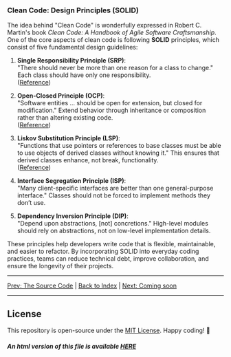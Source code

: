 ### Clean Code: Design Principles (SOLID)

The idea behind "Clean Code" is wonderfully expressed in Robert C. Martin's book *Clean Code: A Handbook of Agile Software Craftsmanship*. One of the core aspects of clean code is following **SOLID** principles, which consist of five fundamental design guidelines:

1. **Single Responsibility Principle (SRP)**:  
   "There should never be more than one reason for a class to change." Each class should have only one responsibility.  
   ([Reference](https://web.archive.org/web/20150202200348/http://www.objectmentor.com/resources/articles/srp.pdf))

2. **Open-Closed Principle (OCP)**:  
   "Software entities ... should be open for extension, but closed for modification." Extend behavior through inheritance or composition rather than altering existing code.  
   ([Reference](https://web.archive.org/web/20150905081105/http://www.objectmentor.com/resources/articles/ocp.pdf))

3. **Liskov Substitution Principle (LSP)**:  
   "Functions that use pointers or references to base classes must be able to use objects of derived classes without knowing it." This ensures that derived classes enhance, not break, functionality.  
   ([Reference](https://web.archive.org/web/20150905081110/http://www.objectmentor.com/resources/articles/isp.pdf))

4. **Interface Segregation Principle (ISP)**:  
   "Many client-specific interfaces are better than one general-purpose interface." Classes should not be forced to implement methods they don’t use.

5. **Dependency Inversion Principle (DIP)**:  
   "Depend upon abstractions, [not] concretions." High-level modules should rely on abstractions, not on low-level implementation details.

These principles help developers write code that is flexible, maintainable, and easier to refactor. By incorporating SOLID into everyday coding practices, teams can reduce technical debt, improve collaboration, and ensure the longevity of their projects.

---

[Prev: The Source Code](./The_Source_Code.md) | [Back to Index](../README.md) | [Next: Coming soon](https://github.com/gnespolino)

---
## License
This repository is open-source under the [MIT License](/LICENSE.md).
Happy coding! 🎉
##### An html version of this file is available [HERE](https://gnespolino.github.io/devhandbook/index.html)
